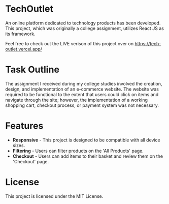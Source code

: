# TechOutlet
An online platform dedicated to technology products has been developed. This project, which was originally a college assignment, utilizes React JS as its framework.

Feel free to check out the LIVE verison of this project over on https://tech-outlet.vercel.app/

# Task Outline
The assignment I received during my college studies involved the creation, design, and implementation of an e-commerce website. The website was required to be functional to the extent that users could click on items and navigate through the site; however, the implementation of a working shopping cart, checkout process, or payment system was not necessary.

# Features

* **Responsive** - This project is designed to be compatible with all device sizes.
* **Filtering** - Users can filter products on the 'All Products' page.
* **Checkout** - Users can add items to their basket and review them on the 'Checkout' page.

# License
This project is licensed under the MIT License.
